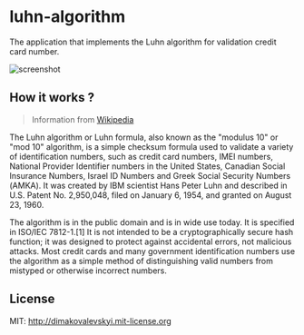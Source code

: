 # luhn-algorithm
The application that implements the Luhn algorithm for validation credit card number.

![screenshot](http://i.imgur.com/nAq6duq.png)

## How it works ?

> Information from [Wikipedia](https://en.wikipedia.org/wiki/Luhn_algorithm)

The Luhn algorithm or Luhn formula, also known as the "modulus 10" or "mod 10" algorithm, is a simple checksum formula used to validate a variety of identification numbers, such as credit card numbers, IMEI numbers, National Provider Identifier numbers in the United States, Canadian Social Insurance Numbers, Israel ID Numbers and Greek Social Security Numbers (ΑΜΚΑ). It was created by IBM scientist Hans Peter Luhn and described in U.S. Patent No. 2,950,048, filed on January 6, 1954, and granted on August 23, 1960.

The algorithm is in the public domain and is in wide use today. It is specified in ISO/IEC 7812-1.[1] It is not intended to be a cryptographically secure hash function; it was designed to protect against accidental errors, not malicious attacks. Most credit cards and many government identification numbers use the algorithm as a simple method of distinguishing valid numbers from mistyped or otherwise incorrect numbers.

## License

MIT: http://dimakovalevskyi.mit-license.org
